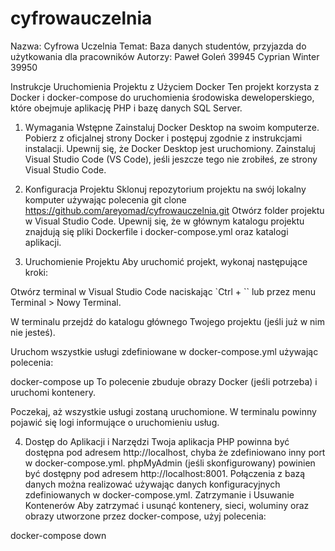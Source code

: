 # cyfrowauczelnia

Nazwa: Cyfrowa Uczelnia
Temat: Baza danych studentów, przyjazda do użytkowania dla pracowników
Autorzy:
Paweł Goleń 39945
Cyprian Winter 39950

Instrukcje Uruchomienia Projektu z Użyciem Docker
Ten projekt korzysta z Docker i docker-compose do uruchomienia środowiska deweloperskiego, które obejmuje aplikację PHP i bazę danych SQL Server.

1. Wymagania Wstępne
Zainstaluj Docker Desktop na swoim komputerze. Pobierz z oficjalnej strony Docker i postępuj zgodnie z instrukcjami instalacji.
Upewnij się, że Docker Desktop jest uruchomiony.
Zainstaluj Visual Studio Code (VS Code), jeśli jeszcze tego nie zrobiłeś, ze strony Visual Studio Code.

2. Konfiguracja Projektu
Sklonuj repozytorium projektu na swój lokalny komputer używając polecenia git clone https://github.com/areyomad/cyfrowauczelnia.git
Otwórz folder projektu w Visual Studio Code.
Upewnij się, że w głównym katalogu projektu znajdują się pliki Dockerfile i docker-compose.yml oraz katalogi aplikacji.

3. Uruchomienie Projektu
Aby uruchomić projekt, wykonaj następujące kroki:

Otwórz terminal w Visual Studio Code naciskając `Ctrl + `` lub przez menu Terminal > Nowy Terminal.

W terminalu przejdź do katalogu głównego Twojego projektu (jeśli już w nim nie jesteś).

Uruchom wszystkie usługi zdefiniowane w docker-compose.yml używając polecenia:

docker-compose up
To polecenie zbuduje obrazy Docker (jeśli potrzeba) i uruchomi kontenery.

Poczekaj, aż wszystkie usługi zostaną uruchomione. W terminalu powinny pojawić się logi informujące o uruchomieniu usług.

4. Dostęp do Aplikacji i Narzędzi
Twoja aplikacja PHP powinna być dostępna pod adresem http://localhost, chyba że zdefiniowano inny port w docker-compose.yml.
phpMyAdmin (jeśli skonfigurowany) powinien być dostępny pod adresem http://localhost:8001.
Połączenia z bazą danych można realizować używając danych konfiguracyjnych zdefiniowanych w docker-compose.yml.
Zatrzymanie i Usuwanie Kontenerów
Aby zatrzymać i usunąć kontenery, sieci, woluminy oraz obrazy utworzone przez docker-compose, użyj polecenia:

docker-compose down